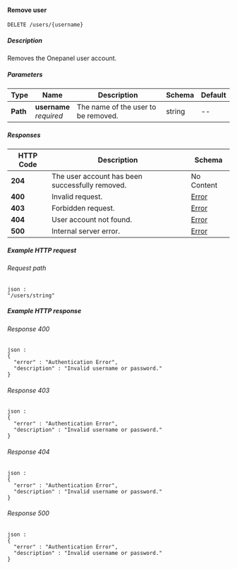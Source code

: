 
<a name="delete_users_username"></a>
#### Remove user
```
DELETE /users/{username}
```


##### Description
Removes the Onepanel user account.


##### Parameters

|Type|Name|Description|Schema|Default|
|---|---|---|---|---|
|**Path**|**username**  <br>*required*|The name of the user to be removed.|string|--|


##### Responses

|HTTP Code|Description|Schema|
|---|---|---|
|**204**|The user account has been successfully removed.|No Content|
|**400**|Invalid request.|[Error](../definitions/Error.md#error)|
|**403**|Forbidden request.|[Error](../definitions/Error.md#error)|
|**404**|User account not found.|[Error](../definitions/Error.md#error)|
|**500**|Internal server error.|[Error](../definitions/Error.md#error)|


##### Example HTTP request

###### Request path
```
json :
"/users/string"
```


##### Example HTTP response

###### Response 400
```
json :
{
  "error" : "Authentication Error",
  "description" : "Invalid username or password."
}
```


###### Response 403
```
json :
{
  "error" : "Authentication Error",
  "description" : "Invalid username or password."
}
```


###### Response 404
```
json :
{
  "error" : "Authentication Error",
  "description" : "Invalid username or password."
}
```


###### Response 500
```
json :
{
  "error" : "Authentication Error",
  "description" : "Invalid username or password."
}
```



